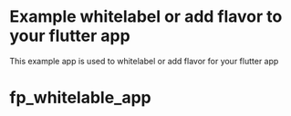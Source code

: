 # Example whitelabel or add flavor to your flutter app

This example app is used to whitelabel or add flavor for your flutter app


# fp_whitelable_app
